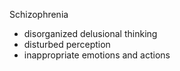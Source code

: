 Schizophrenia
- disorganized delusional thinking 
- disturbed perception
- inappropriate emotions and actions
